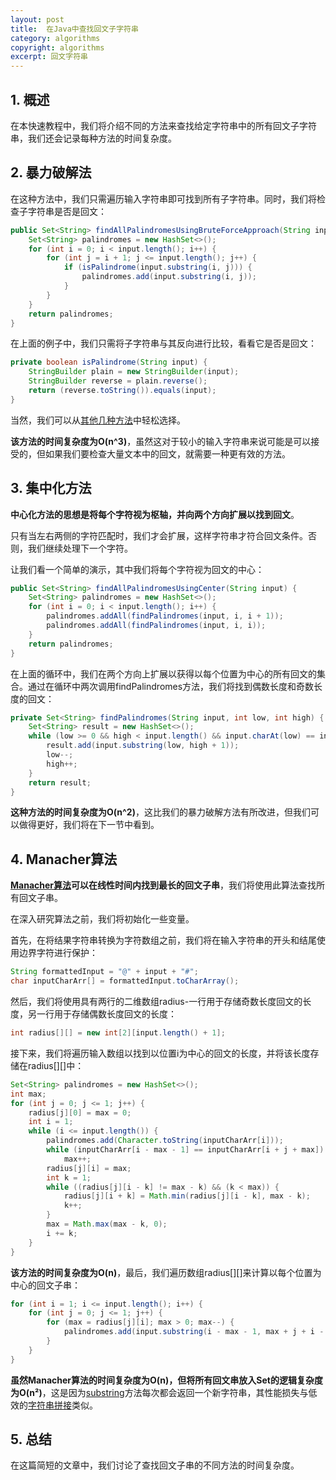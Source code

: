 ```yaml
---
layout: post
title:  在Java中查找回文子字符串
category: algorithms
copyright: algorithms
excerpt: 回文字符串
---
```


## 1. 概述

在本快速教程中，我们将介绍不同的方法来查找给定字符串中的所有回文子字符串，我们还会记录每种方法的时间复杂度。

## 2. 暴力破解法

在这种方法中，我们只需遍历输入字符串即可找到所有子字符串。同时，我们将检查子字符串是否是回文：
```java
public Set<String> findAllPalindromesUsingBruteForceApproach(String input) {
    Set<String> palindromes = new HashSet<>();
    for (int i = 0; i < input.length(); i++) {
        for (int j = i + 1; j <= input.length(); j++) {
            if (isPalindrome(input.substring(i, j))) {
                palindromes.add(input.substring(i, j));
            }
        }
    }
    return palindromes;
}
```

在上面的例子中，我们只需将子字符串与其反向进行比较，看看它是否是回文：
```java
private boolean isPalindrome(String input) {
    StringBuilder plain = new StringBuilder(input);
    StringBuilder reverse = plain.reverse();
    return (reverse.toString()).equals(input);
}
```

当然，我们可以从[其他几种方法](https://www.baeldung.com/java-palindrome)中轻松选择。

**该方法的时间复杂度为O(n^3)**，虽然这对于较小的输入字符串来说可能是可以接受的，但如果我们要检查大量文本中的回文，就需要一种更有效的方法。

## 3. 集中化方法

**中心化方法的思想是将每个字符视为枢轴，并向两个方向扩展以找到回文**。

只有当左右两侧的字符匹配时，我们才会扩展，这样字符串才符合回文条件。否则，我们继续处理下一个字符。

让我们看一个简单的演示，其中我们将每个字符视为回文的中心：
```java
public Set<String> findAllPalindromesUsingCenter(String input) {
    Set<String> palindromes = new HashSet<>();
    for (int i = 0; i < input.length(); i++) {
        palindromes.addAll(findPalindromes(input, i, i + 1));
        palindromes.addAll(findPalindromes(input, i, i));
    }
    return palindromes;
}
```

在上面的循环中，我们在两个方向上扩展以获得以每个位置为中心的所有回文的集合。通过在循环中两次调用findPalindromes方法，我们将找到偶数长度和奇数长度的回文：
```java
private Set<String> findPalindromes(String input, int low, int high) {
    Set<String> result = new HashSet<>();
    while (low >= 0 && high < input.length() && input.charAt(low) == input.charAt(high)) {
        result.add(input.substring(low, high + 1));
        low--;
        high++;
    }
    return result;
}
```

**这种方法的时间复杂度为O(n^2)**，这比我们的暴力破解方法有所改进，但我们可以做得更好，我们将在下一节中看到。

## 4. Manacher算法

**[Manacher算法](https://www.baeldung.com/cs/manachers-algorithm)可以在线性时间内找到最长的回文子串**，我们将使用此算法查找所有回文子串。

在深入研究算法之前，我们将初始化一些变量。

首先，在将结果字符串转换为字符数组之前，我们将在输入字符串的开头和结尾使用边界字符进行保护：
```java
String formattedInput = "@" + input + "#";
char inputCharArr[] = formattedInput.toCharArray();
```

然后，我们将使用具有两行的二维数组radius-一行用于存储奇数长度回文的长度，另一行用于存储偶数长度回文的长度：
```java
int radius[][] = new int[2][input.length() + 1];
```

接下来，我们将遍历输入数组以找到以位置i为中心的回文的长度，并将该长度存储在radius[][]中：
```java
Set<String> palindromes = new HashSet<>();
int max;
for (int j = 0; j <= 1; j++) {
    radius[j][0] = max = 0;
    int i = 1;
    while (i <= input.length()) {
        palindromes.add(Character.toString(inputCharArr[i]));
        while (inputCharArr[i - max - 1] == inputCharArr[i + j + max])
            max++;
        radius[j][i] = max;
        int k = 1;
        while ((radius[j][i - k] != max - k) && (k < max)) {
            radius[j][i + k] = Math.min(radius[j][i - k], max - k);
            k++;
        }
        max = Math.max(max - k, 0);
        i += k;
    }
}
```

**该方法的时间复杂度为O(n)**，最后，我们遍历数组radius[][]来计算以每个位置为中心的回文子串：
```java
for (int i = 1; i <= input.length(); i++) {
    for (int j = 0; j <= 1; j++) {
        for (max = radius[j][i]; max > 0; max--) {
            palindromes.add(input.substring(i - max - 1, max + j + i - 1));
        }
    }
}
```

**虽然Manacher算法的时间复杂度为O(n)，但将所有回文串放入Set的逻辑复杂度为O(n²)**，这是因为[substring](https://www.baeldung.com/string/substring)方法每次都会返回一个新字符串，其性能损失与低效的[字符串拼接](https://www.baeldung.com/java-string-performance#sb-1)类似。

## 5. 总结

在这篇简短的文章中，我们讨论了查找回文子串的不同方法的时间复杂度。